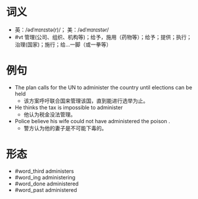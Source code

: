 # 词义
- 英：/ədˈmɪnɪstə(r)/； 美：/ədˈmɪnɪstər/
- #vt 管理(公司、组织、机构等)；给予，施用（药物等）；给予；提供；执行；治理(国家)；施行；给…一脚（或一拳等）
# 例句
- The plan calls for the UN to administer the country until elections can be held
	- 该方案呼吁联合国来管理该国，直到能进行选举为止。
- He thinks the tax is impossible to administer
	- 他认为税金没法管理。
- Police believe his wife could not have administered the poison .
	- 警方认为他的妻子是不可能下毒的。
# 形态
- #word_third administers
- #word_ing administering
- #word_done administered
- #word_past administered

